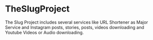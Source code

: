 # TheSlugProject
The Slug Project includes several services like URL Shortener as Major Service and Instagram posts, stories, posts, videos downloading and Youtube Videos or Audio downloading. 
